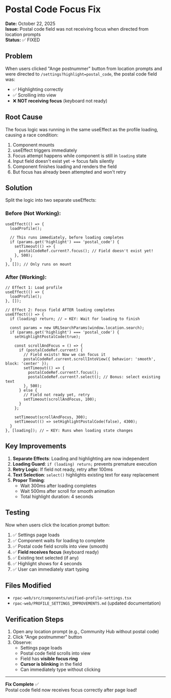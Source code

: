 # Postal Code Focus Fix

**Date:** October 22, 2025  
**Issue:** Postal code field was not receiving focus when directed from location prompts  
**Status:** ✅ FIXED

## Problem

When users clicked "Ange postnummer" button from location prompts and were directed to `/settings?highlight=postal_code`, the postal code field was:
- ✅ Highlighting correctly
- ✅ Scrolling into view
- ❌ **NOT receiving focus** (keyboard not ready)

## Root Cause

The focus logic was running in the same useEffect as the profile loading, causing a race condition:
1. Component mounts
2. useEffect triggers immediately
3. Focus attempt happens while component is still in `loading` state
4. Input field doesn't exist yet → focus fails silently
5. Component finishes loading and renders the field
6. But focus has already been attempted and won't retry

## Solution

Split the logic into two separate useEffects:

### Before (Not Working):
```tsx
useEffect(() => {
  loadProfile();
  
  // This runs immediately, before loading completes
  if (params.get('highlight') === 'postal_code') {
    setTimeout(() => {
      postalCodeRef.current?.focus(); // Field doesn't exist yet!
    }, 500);
  }
}, []); // Only runs on mount
```

### After (Working):
```tsx
// Effect 1: Load profile
useEffect(() => {
  loadProfile();
}, []);

// Effect 2: Focus field AFTER loading completes
useEffect(() => {
  if (loading) return; // ← KEY: Wait for loading to finish
  
  const params = new URLSearchParams(window.location.search);
  if (params.get('highlight') === 'postal_code') {
    setHighlightPostalCode(true);
    
    const scrollAndFocus = () => {
      if (postalCodeRef.current) {
        // Field exists! Now we can focus it
        postalCodeRef.current.scrollIntoView({ behavior: 'smooth', block: 'center' });
        setTimeout(() => {
          postalCodeRef.current?.focus();
          postalCodeRef.current?.select(); // Bonus: select existing text
        }, 500);
      } else {
        // Field not ready yet, retry
        setTimeout(scrollAndFocus, 100);
      }
    };
    
    setTimeout(scrollAndFocus, 300);
    setTimeout(() => setHighlightPostalCode(false), 4300);
  }
}, [loading]); // ← KEY: Runs when loading state changes
```

## Key Improvements

1. **Separate Effects**: Loading and highlighting are now independent
2. **Loading Guard**: `if (loading) return;` prevents premature execution
3. **Retry Logic**: If field not ready, retry after 100ms
4. **Text Selection**: `select()` highlights existing text for easy replacement
5. **Proper Timing**: 
   - Wait 300ms after loading completes
   - Wait 500ms after scroll for smooth animation
   - Total highlight duration: 4 seconds

## Testing

Now when users click the location prompt button:
1. ✅ Settings page loads
2. ✅ Component waits for loading to complete
3. ✅ Postal code field scrolls into view (smooth)
4. ✅ **Field receives focus** (keyboard ready)
5. ✅ Existing text selected (if any)
6. ✅ Highlight shows for 4 seconds
7. ✅ User can immediately start typing

## Files Modified

- `rpac-web/src/components/unified-profile-settings.tsx`
- `rpac-web/PROFILE_SETTINGS_IMPROVEMENTS.md` (updated documentation)

## Verification Steps

1. Open any location prompt (e.g., Community Hub without postal code)
2. Click "Ange postnummer" button
3. Observe:
   - Settings page loads
   - Postal code field scrolls into view
   - Field has **visible focus ring**
   - **Cursor is blinking** in the field
   - Can immediately type without clicking

---

**Fix Complete** ✅  
Postal code field now receives focus correctly after page load!

